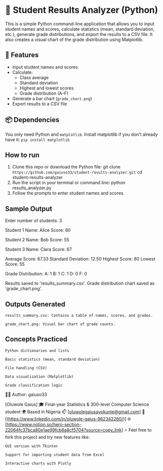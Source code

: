 # 🧮 Student Results Analyzer (Python)
This is a simple Python command-line application that allows you to input student names and scores, calculate statistics (mean, standard deviation, etc.), generate grade distributions, and export the results to a CSV file. It also creates a visual chart of the grade distribution using Matplotlib.
## 🔧 Features
- Input student names and scores
- Calculate:
  - Class average
  - Standard deviation
  - Highest and lowest scores
  - Grade distribution (A–F)
- Generate a bar chart (`grade_chart.png`)
- Export results to a CSV file
## 📦 Dependencies
You only need Python and `matplotlib`.
Install matplotlib if you don't already have it:
`pip install matplotlib`

## How to run
1. Clone this repo or download the Python file:
git clone `https://github.com/gaiuso33/student-results-analyzer.git`
cd student-results-analyzer
2. Run the script in your terminal or command line:
python results_analyzer.py
3. Follow the prompts to enter student names and scores.

## Sample Output
Enter number of students: 3

Student 1
Name: Alice
Score: 80

Student 2
Name: Bob
Score: 55

Student 3
Name: Clara
Score: 67

Average Score: 67.33
Standard Deviation: 12.50
Highest Score: 80
Lowest Score: 55

Grade Distribution:
A: 1
B: 1
C: 1
D: 0
F: 0

Results saved to 'results_summary.csv'.
Grade distribution chart saved as 'grade_chart.png'.

## Outputs Generated

    results_summary.csv: Contains a table of names, scores, and grades.

    grade_chart.png: Visual bar chart of grade counts.

## Concepts Practiced

    Python dictionaries and lists

    Basic statistics (mean, standard deviation)

    File handling (CSV)

    Data visualization (Matplotlib)

    Grade classification logic

🧑‍💻 Author: gaiuso33

[Oluwole Gaius]
🎓 Final-year Statistics & 300-level Computer Science student
🌍 Based in Nigeria
📫 [oluwolegaiusayokunle@gmail.com]
🔗 [(https://www.linkedin.com/in/oluwole-gaius-962342260/)]
🌐 [https://www.notion.so/hero-section-22064fc37bca80e1ae99fcb6a8cf5704?source=copy_link]
⭐️ Feel free to fork this project and try new features like:

    GUI version with Tkinter

    Support for importing student data from Excel

    Interactive charts with Plotly
